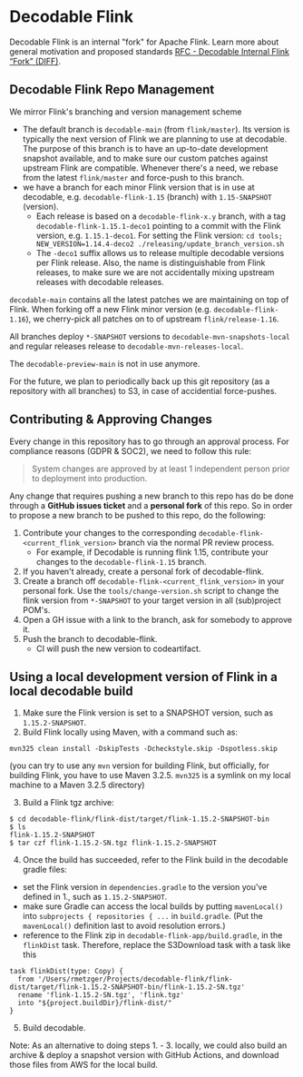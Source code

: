 # Decodable Flink

Decodable Flink is an internal "fork" for Apache Flink.
Learn more about general motivation and proposed standards
[RFC - Decodable Internal Flink “Fork” (DIFF)](https://docs.google.com/document/d/10GWdEyHkOWfKt09fRe2Gva7RkmpQ_32OeqMKhsnUdM8/view).

## Decodable Flink Repo Management

We mirror Flink's branching and version management scheme
* The default branch is `decodable-main` (from `flink/master`). 
  Its version is typically the next version of Flink we are planning to use at decodable. The purpose of this branch is
  to have an up-to-date development snapshot available, and to make sure our custom patches against upstream Flink are
  compatible.
  Whenever there's a need, we rebase from the latest `flink/master` and force-push to this branch.
* we have a branch for each minor Flink version that is in use at decodable, e.g. `decodable-flink-1.15` (branch) with `1.15-SNAPSHOT` (version).
    * Each release is based on a `decodable-flink-x.y` branch, with a tag `decodable-flink-1.15.1-deco1` 
      pointing to a commit with the Flink  version, e.g. `1.15.1-deco1`. 
      For setting the Flink version: `cd tools; NEW_VERSION=1.14.4-deco2 ./releasing/update_branch_version.sh`
    * The `-deco1` suffix allows us to release multiple decodable versions per Flink release. Also, the name is distinguishable from Flink releases,
      to make sure we are not accidentally mixing upstream releases with decodable releases.

`decodable-main` contains all the latest patches we are maintaining on top of Flink.
When forking off a new Flink minor version (e.g. `decodable-flink-1.16`), we cherry-pick
all patches on to of upstream `flink/release-1.16`.

All branches deploy `*-SNAPSHOT` versions to `decodable-mvn-snapshots-local` and regular releases release to `decodable-mvn-releases-local`.

The `decodable-preview-main` is not in use anymore.

For the future, we plan to periodically back up this git repository (as a repository with all branches) to S3, in case of accidential force-pushes.


## Contributing & Approving Changes

Every change in this repository has to go through an approval process. For compliance reasons (GDPR & SOC2), we need to follow this rule:

> System changes are approved by at least 1 independent person prior to deployment into production.

Any change that requires pushing a new branch to this repo has do be done through a **GitHub issues ticket** and a **personal fork** of this repo.
So in order to propose a new branch to be pushed to this repo, do the following:
1. Contribute your changes to the corresponding `decodable-flink-<current_flink_version>` branch via the normal PR review process.
   * For example, if Decodable is running flink 1.15, contribute your changes to the `decodable-flink-1.15` branch.
2. If you haven't already, create a personal fork of decodable-flink.
3. Create a branch off `decodable-flink-<current_flink_version>` in your personal fork. Use the `tools/change-version.sh` script to change the flink version from `*-SNAPSHOT` to your target version in all (sub)project POM's.
4. Open a GH issue with a link to the branch, ask for somebody to approve it.
5. Push the branch to decodable-flink.
   * CI will push the new version to codeartifact.


## Using a local development version of Flink in a local decodable build

1. Make sure the Flink version is set to a SNAPSHOT version, such as `1.15.2-SNAPSHOT`.
2. Build Flink locally using Maven, with a command such as: 
  ```
  mvn325 clean install -DskipTests -Dcheckstyle.skip -Dspotless.skip
  ```
  (you can try to use any `mvn` version for building Flink, but officially, for building Flink, you have to use Maven 3.2.5. `mvn325` is a symlink on my local machine to a Maven 3.2.5 directory)

3. Build a Flink tgz archive:
  ```
  $ cd decodable-flink/flink-dist/target/flink-1.15.2-SNAPSHOT-bin
  $ ls 
  flink-1.15.2-SNAPSHOT
  $ tar czf flink-1.15.2-SN.tgz flink-1.15.2-SNAPSHOT
  ```
4. Once the build has succeeded, refer to the Flink build in the decodable gradle files:
 - set the Flink version in `dependencies.gradle` to the version you've defined in 1., such as `1.15.2-SNAPSHOT`.
 - make sure Gradle can access the local builds by putting `mavenLocal()` into `subprojects { repositories { ...` in `build.gradle`. (Put the `mavenLocal()` definition last to avoid resolution errors.)
 - reference to the Flink zip in `decodable-flink-app/build.gradle`, in the `flinkDist` task. Therefore, replace the S3Download task with a task like this
```
task flinkDist(type: Copy) {
  from '/Users/rmetzger/Projects/decodable-flink/flink-dist/target/flink-1.15.2-SNAPSHOT-bin/flink-1.15.2-SN.tgz'
  rename 'flink-1.15.2-SN.tgz', 'flink.tgz'
  into "${project.buildDir}/flink-dist/"
}
 ```
5. Build decodable.

Note: As an alternative to doing steps 1. - 3. locally, we could also build an archive & deploy a snapshot version with GitHub Actions, and download those files from AWS for the local build. 

